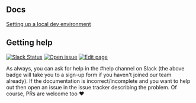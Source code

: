 ## Docs
[Setting up a local dev environment](dev_setup.md)

## Getting help
[![Slack Status](http://slack.evabot.io/badge.svg)](http://slack.evabot.io)
[![Open issue](https://img.shields.io/badge/report-issue-yellow.svg)](https://github.com/macaullyjames/evabot/issues/new)
[![Edit page](https://img.shields.io/badge/edit-page-lightgrey.svg)](https://github.com/macaullyjames/evabot/edit/master/README.md)

As always, you can ask for help in the #help channel on Slack (the above badge
will take you to a sign-up form if you haven't joined our team already). If
the documentation is incorrect/incomplete and you want to help out then open an
issue in the issue tracker describing the problem. Of course, PRs are welcome
too ❤️
